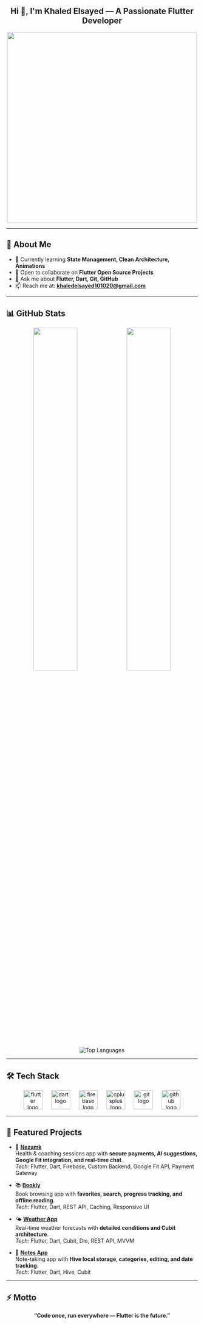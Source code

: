 <h2 align="center">Hi 👋, I'm Khaled Elsayed — A Passionate Flutter Developer</h2>

<p align="center">
  <img src="https://raw.githubusercontent.com/abhisheknaiidu/abhisheknaiidu/master/code.gif" width="500"/>
</p>

---

## 🌱 About Me
- 🚀 Currently learning **State Management, Clean Architecture, Animations**  
- 🤝 Open to collaborate on **Flutter Open Source Projects**  
- 💬 Ask me about **Flutter, Dart, Git, GitHub**  
- 📫 Reach me at: **[khaledelsayed101020@gmail.com](mailto:khaledelsayed101020@gmail.com)**  

---

## 📊 GitHub Stats
<p align="center">
  <img src="https://github-readme-stats.vercel.app/api?username=khaledelsayed&theme=cobalt&show_icons=true&hide_border=true&count_private=true" width="48%" />
  <img src="https://github-readme-streak-stats.herokuapp.com?user=khaledelsayed&theme=gotham&hide_border=true&date_format=M%20j%5B%2C%20Y%5D&count_private=true" width="48%" />
</p>

<p align="center">
  <img src="https://github-readme-stats.vercel.app/api/top-langs/?username=khaledelsayed&theme=cobalt&show_icons=true&hide_border=true&layout=compact" alt="Top Languages"/>
</p>

---

## 🛠 Tech Stack
<p align="center">
  <img src="https://cdn.jsdelivr.net/gh/devicons/devicon/icons/flutter/flutter-original.svg" height="50" alt="flutter logo" />
  <img width="15" />
  <img src="https://cdn.jsdelivr.net/gh/devicons/devicon/icons/dart/dart-original.svg" height="50" alt="dart logo" />
  <img width="15" />
  <img src="https://cdn.jsdelivr.net/gh/devicons/devicon/icons/firebase/firebase-plain.svg" height="50" alt="firebase logo" />
  <img width="15" />
  <img src="https://cdn.jsdelivr.net/gh/devicons/devicon/icons/cplusplus/cplusplus-original.svg" height="50" alt="cplusplus logo" />
  <img width="15" />
  <img src="https://cdn.jsdelivr.net/gh/devicons/devicon/icons/git/git-original.svg" height="50" alt="git logo" />
  <img width="15" />
  <img src="https://skillicons.dev/icons?i=github" height="50" alt="github logo" />
</p>

---

## 🚀 Featured Projects

- 🏥 [**Nezamk**](https://github.com/Khaledelsayed10/Nezamk)  
  Health & coaching sessions app with **secure payments, AI suggestions, Google Fit integration, and real-time chat**.  
  *Tech:* Flutter, Dart, Firebase, Custom Backend, Google Fit API, Payment Gateway  

- 📚 [**Bookly**](https://github.com/Khaledelsayed10/bookly)  
  Book browsing app with **favorites, search, progress tracking, and offline reading**.  
  *Tech:* Flutter, Dart, REST API, Caching, Responsive UI  

- 🌤️ [**Weather App**](https://github.com/Khaledelsayed10/weather_app)  
  Real-time weather forecasts with **detailed conditions and Cubit architecture**.  
  *Tech:* Flutter, Dart, Cubit, Dio, REST API, MVVM  

- 📝 [**Notes App**](https://github.com/Khaledelsayed10/nots_app)  
  Note-taking app with **Hive local storage, categories, editing, and date tracking**.  
  *Tech:* Flutter, Dart, Hive, Cubit  

---

## ⚡️ Motto
<p align="center">
  <b>“Code once, run everywhere — Flutter is the future.”</b>
</p>
